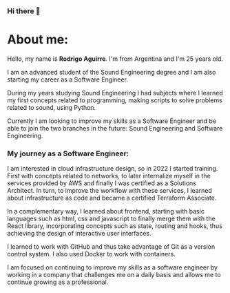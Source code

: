 ### Hi there 👋
# About me:

Hello, my name is **Rodrigo Aguirre**. I'm from Argentina and I'm 25 years old.

I am an advanced student of the Sound Engineering degree and I am also starting my career as a Software Engineer.

During my years studying Sound Engineering I had subjects where I learned my first concepts related to programming, making scripts to solve problems related to sound, using Python.

Currently I am looking to improve my skills as a Software Engineer and be able to join the two branches in the future: Sound Engineering and Software Engineering.

### My journey as a Software Engineer:

I am interested in cloud infrastructure design, so in 2022 I started training. First with concepts related to networks, to later internalize myself in the services provided by AWS and finally I was certified as a Solutions Architect. In turn, to improve the workflow with these services, I learned about infrastructure as code and became a certified Terraform Associate.

In a complementary way, I learned about frontend, starting with basic languages such as html, css and javascript to finally merge them with the React library, incorporating concepts such as state, routing and hooks, thus achieving the design of interactive user interfaces.

I learned to work with GitHub and thus take advantage of Git as a version control system. I also used Docker to work with containers.

I am focused on continuing to improve my skills as a software engineer by working in a company that challenges me on a daily basis and allows me to continue growing as a professional.
